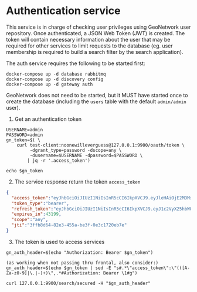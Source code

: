 # Authentication service

This service is in charge of checking user privileges using GeoNetwork user repository. Once authenticated, a JSON Web Token (JWT) is created. The token will contain necessary information about the user that may be required for other services to limit requests to the database (eg. user membership is required to build a search filter by the search application).

The auth service requires the following to be started first:
```shell script
docker-compose up -d database rabbitmq 
docker-compose up -d discovery config
docker-compose up -d gateway auth
```

GeoNetwork does not need to be started, but it MUST have started once to create the database (including the `users` table with the default `admin/admin` user).


1. Get an authentication token

```shell script
USERNAME=admin
PASSWORD=admin
gn_token=$( \
    curl test-client:noonewilleverguess@127.0.0.1:9900/oauth/token \
         -dgrant_type=password -dscope=any \
         -dusername=$USERNAME -dpassword=$PASSWORD \
        | jq -r '.access_token') 

echo $gn_token
```

2. The service response return the token `access_token`

```json
{
  "access_token":"eyJhbGciOiJIUzI1NiIsInR5cCI6IkpXVCJ9.eyJleHAiOjE2MDMxODcxODcsInVzZXJfbmFtZSI6Im1vbW8iLCJhdXRob3JpdGllcyI6WyJST0xFX1VTRVIiXSwianRpIjoiM2ZmYjhkNjQtODJlMy00NTVhLWJlM2YtMGUzYzE3MjBlYjdlIiwiY2xpZW50X2lkIjoidGVzdC1jbGllbnQiLCJzY29wZSI6WyJhbnkiXX0.HiDDFl-Ze-Mjry4X4lVTe4E6j8zueUvDY5Fz_TET_8w",
  "token_type":"bearer",
  "refresh_token":"eyJhbGciOiJIUzI1NiIsInR5cCI6IkpXVCJ9.eyJ1c2VyX25hbWUiOiJtb21vIiwic2NvcGUiOlsiYW55Il0sImF0aSI6IjNmZmI4ZDY0LTgyZTMtNDU1YS1iZTNmLTBlM2MxNzIwZWI3ZSIsImV4cCI6MTYwNTczNTk4NywiYXV0aG9yaXRpZXMiOlsiUk9MRV9VU0VSIl0sImp0aSI6IjRkNDFkNDJjLWIwMDYtNDQyYi1hZGU1LTkzMjQ1MGE5MDg5NCIsImNsaWVudF9pZCI6InRlc3QtY2xpZW50In0.wWxJ2QdHLamT7XGmMQ9VueLBKR0QELfelZplfDWmbrY",
  "expires_in":43199,
  "scope":"any",
  "jti":"3ffb8d64-82e3-455a-be3f-0e3c1720eb7e"
}
```

3. The token is used to access services

```shell script
gn_auth_header=$(echo "Authorization: Bearer $gn_token")

(as working when not passing thru frontal, also consider:)
gn_auth_header=$(echo $gn_token | sed -E "s#.*\"access_token\":\"(([A-Za-z0-9]|\.|-)+)\",.*#Authorization: Bearer \1#g")

curl 127.0.0.1:9900/search/secured -H "$gn_auth_header"
```

